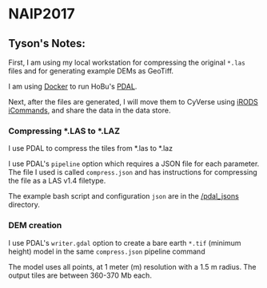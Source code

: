 # NAIP2017

## Tyson's Notes:

First, I am using my local workstation for compressing the original `*.las` files and for generating example DEMs as GeoTiff.

I am using [Docker](https://docker.com) to run HoBu's [PDAL](http://pdal.io).

Next, after the files are generated, I will move them to CyVerse using [iRODS iCommands](https://irods.org), and share the data in the data store.

### Compressing *.LAS to *.LAZ

I use PDAL to compress the tiles from *.las to *.laz

I use PDAL's `pipeline` option which requires a JSON file for each parameter. The file I used is called `compress.json` and has 
instructions for compressing the file as a LAS v1.4 filetype.

The example  bash script and configuration `json` are in the [/pdal_jsons](/pdal_jsons) directory.

### DEM creation

I use PDAL's `writer.gdal` option to create a bare earth `*.tif` (minimum height) model in the same `compress.json` pipeline command

The model uses all points, at 1 meter (m) resolution with a 1.5 m radius. The output tiles are between 360-370 Mb each. 
